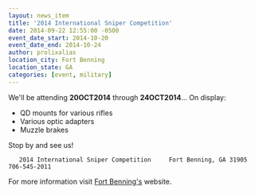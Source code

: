 ```yaml
---
layout: news_item
title: '2014 International Sniper Competition'
date: 2014-09-22 12:55:00 -0500
event_date_start: 2014-10-20
event_date_end: 2014-10-24
author: prolixalias
location_city: Fort Benning
location_state: GA
categories: [event, military]
---
```


We'll be attending **20OCT2014** through **24OCT2014**... On display:

* QD mounts for various rifles
* Various optic adapters
* Muzzle brakes

Stop by and see us!

`    2014 International Sniper Competition    
    Fort Benning, GA 31905
    706-545-2011
`

For more information visit [Fort Benning's](http://www.benning.army.mil/) website.
